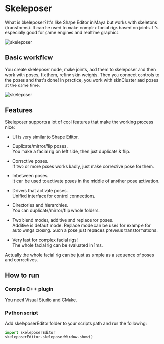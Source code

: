 # Skeleposer

What is Skeleposer? It's like Shape Editor in Maya but works with skeletons (transforms). It can be used to make complex facial rigs based on joints. It's especially good for game engines and realtime graphics.

![skeleposer](https://user-images.githubusercontent.com/9614751/159117355-97a65688-4baf-4f32-99bb-5f8c5d48d9cf.png)

## Basic workflow

You create skeleposer node, make joints, add them to skeleposer and then work with poses, fix them, refine skin weights. Then you connect controls to the poses and that's done! In practice, you work with skinCluster and poses at the same time.

![skeleposer](https://user-images.githubusercontent.com/9614751/159117978-d545a408-84db-451a-b8e4-73765b5ef404.gif)

## Features
Skeleposer supports a lot of cool features that make the working process nice:
* UI is very similar to Shape Editor.
* Duplicate/mirror/flip poses.<br>
  You make a facial rig on left side, then just duplicate & flip. 
  
* Corrective poses.<br>
  If two or more poses works badly, just make corrective pose for them.
  
* Inbetween poses.<br>
  It can be used to activate poses in the middle of another pose activation.

* Drivers that activate poses.<br>
  Unified interface for control connections.
  
* Directories and hierarchies.<br>
  You can duplicate/mirror/flip whole folders.
  
* Two blend modes, additive and replace for poses.<br>
  Additive is default mode. Replace mode can be used for example for auto wings closing. Such a pose just replaces previous transformations.

* Very fast for complex facial rigs!<br> 
  The whole facial rig can be evaluated in 1ms.
  
Actually the whole facial rig can be just as simple as a sequence of poses and correctives.

## How to run
### Compile C++ plugin
You need Visual Studio and CMake.

### Python script
Add skeleposerEditor folder to your scripts path and run the following:

```python
import skeleposerEditor
skeleposerEditor.skeleposerWindow.show()  
```
